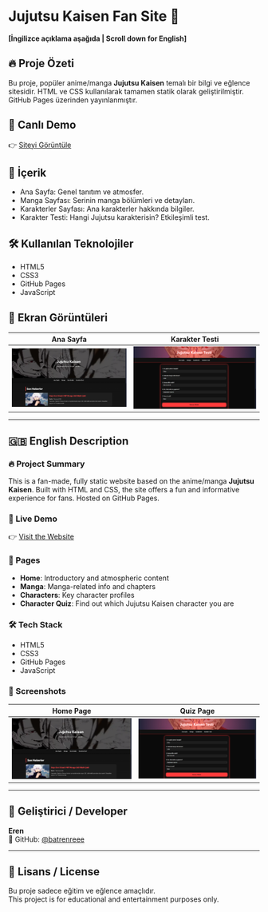 # Jujutsu Kaisen Fan Site 🌌

**[İngilizce açıklama aşağıda | Scroll down for English]**

## 🔥 Proje Özeti
Bu proje, popüler anime/manga **Jujutsu Kaisen** temalı bir bilgi ve eğlence sitesidir. HTML ve CSS kullanılarak tamamen statik olarak geliştirilmiştir. GitHub Pages üzerinden yayınlanmıştır.

## 🚀 Canlı Demo
👉 [Siteyi Görüntüle](https://batrenreee.github.io/jujutsu_site)

## 🧩 İçerik
- Ana Sayfa: Genel tanıtım ve atmosfer.
- Manga Sayfası: Serinin manga bölümleri ve detayları.
- Karakterler Sayfası: Ana karakterler hakkında bilgiler.
- Karakter Testi: Hangi Jujutsu karakterisin? Etkileşimli test.

## 🛠️ Kullanılan Teknolojiler
- HTML5
- CSS3
- GitHub Pages
- JavaScript

## 📸 Ekran Görüntüleri
| Ana Sayfa | Karakter Testi |
|-----------|----------------|
| ![home](./home.png) | ![test](./test.png) |

---

## 🇬🇧 English Description

### 🔥 Project Summary
This is a fan-made, fully static website based on the anime/manga **Jujutsu Kaisen**. Built with HTML and CSS, the site offers a fun and informative experience for fans. Hosted on GitHub Pages.

### 🚀 Live Demo
👉 [Visit the Website](https://batrenreee.github.io/jujutsu_site)

### 🧩 Pages
- **Home**: Introductory and atmospheric content
- **Manga**: Manga-related info and chapters
- **Characters**: Key character profiles
- **Character Quiz**: Find out which Jujutsu Kaisen character you are

### 🛠️ Tech Stack
- HTML5
- CSS3
- GitHub Pages
- JavaScript

### 📸 Screenshots
| Home Page | Quiz Page |
|-----------|-----------|
| ![home](./home.png) | ![test](./test.png) |

---

## 👤 Geliştirici / Developer

**Eren**  
📧 GitHub: [@batrenreee](https://github.com/batrenreee)

---

## 📌 Lisans / License

Bu proje sadece eğitim ve eğlence amaçlıdır.  
This project is for educational and entertainment purposes only.


